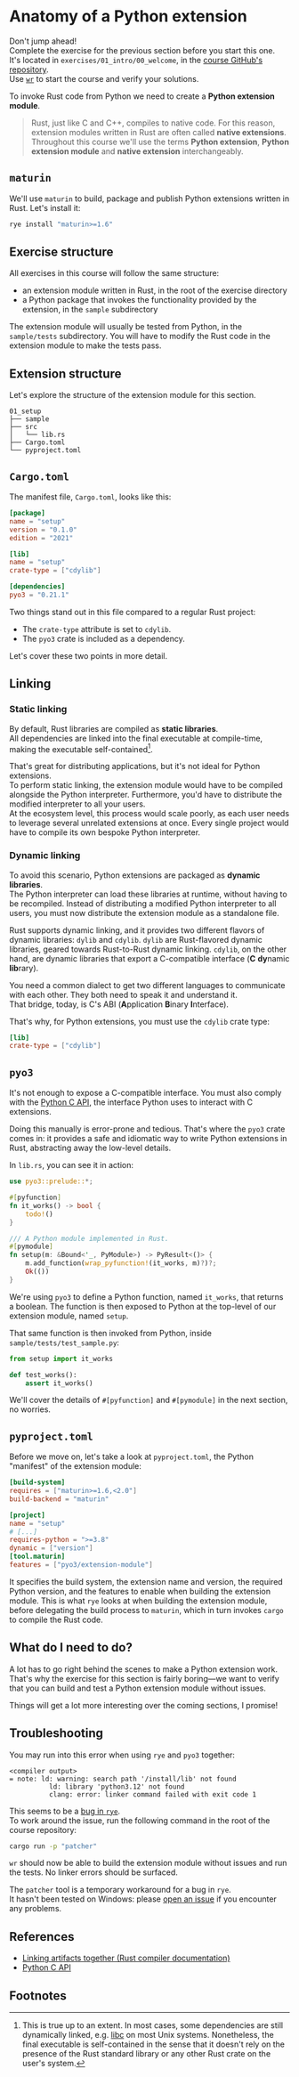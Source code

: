# Anatomy of a Python extension

<div class="warning">

Don't jump ahead!\
Complete the exercise for the previous section before you start this one.\
It's located in `exercises/01_intro/00_welcome`, in the [course GitHub's repository](https://github.com/mainmatter/rust-python-interoperability).\
Use [`wr`](00_welcome.md#wr-the-workshop-runner) to start the course and verify your solutions.

</div>

To invoke Rust code from Python we need to create a **Python extension module**.

> Rust, just like C and C++, compiles to native code. For this reason, extension
> modules written in Rust are often called **native extensions**. Throughout this course
> we'll use the terms **Python extension**, **Python extension module** and **native extension** interchangeably.

## `maturin`

We'll use `maturin` to build, package and publish Python extensions written in Rust. Let's install it:

```bash
rye install "maturin>=1.6"
```

## Exercise structure

All exercises in this course will follow the same structure:

- an extension module written in Rust, in the root of the exercise directory
- a Python package that invokes the functionality provided by the extension, in the `sample` subdirectory

The extension module will usually be tested from Python, in the `sample/tests` subdirectory.
You will have to modify the Rust code in the extension module to make the tests pass.

## Extension structure

Let's explore the structure of the extension module for this section.

```plaintext
01_setup
├── sample
├── src
│   └── lib.rs
├── Cargo.toml
└── pyproject.toml
```

## `Cargo.toml`

The manifest file, `Cargo.toml`, looks like this:

```toml
[package]
name = "setup"
version = "0.1.0"
edition = "2021"

[lib]
name = "setup"
crate-type = ["cdylib"]

[dependencies]
pyo3 = "0.21.1"
```

Two things stand out in this file compared to a regular Rust project:

- The `crate-type` attribute is set to `cdylib`.
- The `pyo3` crate is included as a dependency.

Let's cover these two points in more detail.

## Linking

### Static linking

By default, Rust libraries are compiled as **static libraries**.\
All dependencies are linked into the final executable at compile-time, making the executable self-contained[^static].

That's great for distributing applications, but it's not ideal for Python extensions.\
To perform static linking, the extension module would have to be compiled alongside the Python interpreter.
Furthermore, you'd have to distribute the modified interpreter to all your users.\
At the ecosystem level, this process would scale poorly, as each user needs to leverage
several unrelated extensions at once. Every single project would have to compile its own
bespoke Python interpreter.

### Dynamic linking

To avoid this scenario, Python extensions are packaged as **dynamic libraries**.\
The Python interpreter can load these libraries at runtime, without having to be recompiled.
Instead of distributing a modified Python interpreter to all users, you must now distribute
the extension module as a standalone file.

Rust supports dynamic linking, and it provides two different flavors of dynamic libraries: `dylib` and `cdylib`.
`dylib` are Rust-flavored dynamic libraries, geared towards Rust-to-Rust dynamic linking.
`cdylib`, on the other hand, are dynamic libraries that export a C-compatible interface (**C** **dy**namic **lib**rary).

You need a common dialect to get two different languages to communicate with each other. They
both need to speak it and understand it.\
That bridge, today, is C's ABI (**A**pplication **B**inary **I**nterface).

That's why, for Python extensions, you must use the `cdylib` crate type:

```toml
[lib]
crate-type = ["cdylib"]
```

## `pyo3`

It's not enough to expose a C-compatible interface.
You must also comply with the [Python C API](https://docs.python.org/3/c-api/index.html), the interface Python uses to interact with C extensions.

Doing this manually is error-prone and tedious.
That's where the `pyo3` crate comes in: it provides a safe and idiomatic way to write Python extensions in Rust, abstracting away the low-level details.

In `lib.rs`, you can see it in action:

```rust
use pyo3::prelude::*;

#[pyfunction]
fn it_works() -> bool {
    todo!()
}

/// A Python module implemented in Rust.
#[pymodule]
fn setup(m: &Bound<'_, PyModule>) -> PyResult<()> {
    m.add_function(wrap_pyfunction!(it_works, m)?)?;
    Ok(())
}
```

We're using `pyo3` to define a Python function, named `it_works`, that returns a boolean.
The function is then exposed to Python at the top-level of our extension module, named `setup`.

That same function is then invoked from Python, inside `sample/tests/test_sample.py`:

```python
from setup import it_works

def test_works(): 
    assert it_works()
```

We'll cover the details of `#[pyfunction]` and `#[pymodule]` in the next section, no worries.

## `pyproject.toml`

Before we move on, let's take a look at `pyproject.toml`, the Python "manifest" of the extension module:

```toml
[build-system]
requires = ["maturin>=1.6,<2.0"]
build-backend = "maturin"

[project]
name = "setup"
# [...]
requires-python = ">=3.8"
dynamic = ["version"]
[tool.maturin]
features = ["pyo3/extension-module"]
```

It specifies the build system, the extension name and version, the required Python version, and the features to enable when building the extension module.
This is what `rye` looks at when building the extension module, before delegating the build
process to `maturin`, which in turn invokes `cargo` to compile the Rust code.

## What do I need to do?

A lot has to go right behind the scenes to make a Python extension work.\
That's why the exercise for this section is fairly boring—we want to verify
that you can build and test a Python extension module without issues.

Things will get a lot more interesting over the coming sections, I promise!

## Troubleshooting

You may run into this error when using `rye` and `pyo3` together:

```plaintext
<compiler output>
= note: ld: warning: search path '/install/lib' not found
          ld: library 'python3.12' not found
          clang: error: linker command failed with exit code 1
```

This seems to be a [bug in `rye`](https://github.com/astral-sh/rye/issues/1050#issuecomment-2079270180).\
To work around the issue, run the following command in the root of the course repository:

```bash
cargo run -p "patcher"
```

`wr` should now be able to build the extension module without issues and run the tests. No linker errors
should be surfaced.

<div class="warning">

The `patcher` tool is a temporary workaround for a bug in `rye`.\
It hasn't been tested on Windows: please [open an issue](https://github.com/mainmatter/rust-python-interoperability/issues)
if you encounter any problems.

</div>

## References

- [Linking artifacts together (Rust compiler documentation)](https://doc.rust-lang.org/reference/linkage.html)
- [Python C API](https://docs.python.org/3/c-api/index.html)

## Footnotes

[^static]: This is true up to an extent. In most cases, some dependencies are still dynamically linked, e.g. [libc](https://en.wikipedia.org/wiki/C_standard_library) on most Unix systems. Nonetheless, the final executable is self-contained in the sense that it doesn't rely on the presence of the Rust standard library or any other Rust crate on the user's
system.
